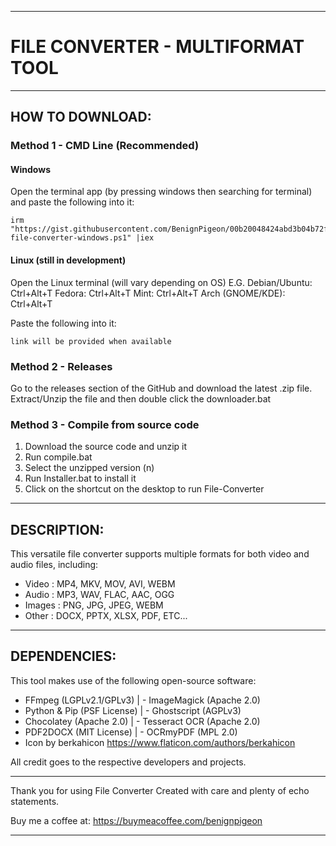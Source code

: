 -----------------------------------------------------
# FILE CONVERTER - MULTIFORMAT TOOL
-----------------------------------------------------
## HOW TO DOWNLOAD:
### Method 1 - CMD Line (Recommended)
#### Windows
Open the terminal app (by pressing windows then searching for terminal) and paste the following into it:
~~~
irm "https://gist.githubusercontent.com/BenignPigeon/00b20048424abd3b04b72fc31538631b/raw/9450b837bddcb24c0cac0181d441b42e5cdd7cba/install-file-converter-windows.ps1" |iex
~~~

#### Linux (still in development)
Open the Linux terminal (will vary depending on OS)
E.G. Debian/Ubuntu: Ctrl+Alt+T
     Fedora: Ctrl+Alt+T
     Mint: Ctrl+Alt+T
     Arch (GNOME/KDE): Ctrl+Alt+T

Paste the following into it:
~~~
link will be provided when available
~~~

### Method 2 - Releases
Go to the releases section of the GitHub and download the latest .zip file. Extract/Unzip the file and then double click the downloader.bat

### Method 3 - Compile from source code
1. Download the source code and unzip it
2. Run compile.bat
3. Select the unzipped version (n)
4. Run Installer.bat to install it
5. Click on the shortcut on the desktop to run File-Converter

-----------------------------------------------------
## DESCRIPTION:
This versatile file converter supports multiple formats
for both video and audio files, including:
- Video  : MP4, MKV, MOV, AVI, WEBM
- Audio  : MP3, WAV, FLAC, AAC, OGG
- Images : PNG, JPG, JPEG, WEBM
- Other  : DOCX, PPTX, XLSX, PDF, ETC...
-----------------------------------------------------
## DEPENDENCIES:
This tool makes use of the following open-source software:

- FFmpeg (LGPLv2.1/GPLv3)      | - ImageMagick (Apache 2.0)
- Python & Pip (PSF License)   | - Ghostscript (AGPLv3)
- Chocolatey (Apache 2.0)      | - Tesseract OCR (Apache 2.0)
- PDF2DOCX (MIT License)       | - OCRmyPDF (MPL 2.0)
- Icon by berkahicon https://www.flaticon.com/authors/berkahicon

All credit goes to the respective developers and projects.

-----------------------------------------------------
Thank you for using File Converter
Created with care and plenty of echo statements.

Buy me a coffee at: https://buymeacoffee.com/benignpigeon

-----------------------------------------------------
